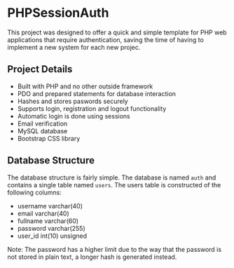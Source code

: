 # PHPSessionAuth
This project was designed to offer a quick and simple template for PHP web applications that require authentication, saving
the time of having to implement a new system for each new projec.

## Project Details
- Built with PHP and no other outside framework
- PDO and prepared statements for database interaction
- Hashes and stores paswords securely
- Supports login, registration and logout functionality
- Automatic login is done using sessions
- Email verification
- MySQL database
- Bootstrap CSS library

## Database Structure
The database structure is fairly simple. The database is named `auth` and contains a single table named `users`.
The users table is constructed of the following columns:
- username varchar(40)
- email varchar(40)
- fullname varchar(60)
- password varchar(255)
- user_id int(10) unsigned

Note: The password has a higher limit due to the way that the password is not stored in plain text, a longer hash is generated instead.
